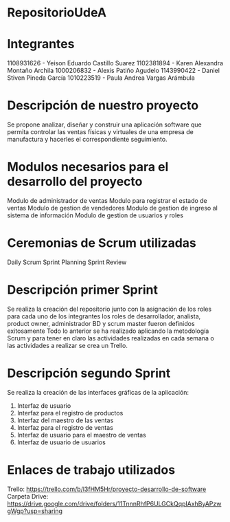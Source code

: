 # RepositorioUdeA
# Integrantes 
1108931626 - Yeison Eduardo Castillo Suarez
1102381894 - Karen Alexandra Montaño Archila
1000206832 - Alexis Patiño Agudelo
1143990422 - Daniel Stiven Pineda García
1010223519 - Paula Andrea Vargas Arámbula

# Descripción de nuestro proyecto 
Se propone analizar, diseñar y construir una aplicación software que permita 
controlar las ventas físicas y virtuales de una empresa de manufactura y 
hacerles el correspondiente seguimiento. 

# Modulos necesarios para el desarrollo del proyecto 

Modulo de administrador de ventas 
Modulo para registrar el estado de ventas 
Modulo de gestion de vendedores 
Modulo de gestion de ingreso al sistema de información
Modulo de gestion de usuarios y roles

# Ceremonias de Scrum utilizadas

Daily Scrum
Sprint Planning
Sprint Review


# Descripción primer Sprint
Se realiza la creación del repositorio junto con la asignación de los roles para cada uno de los integrantes
los roles de desarrollador, analista, product owner, administrador BD y scrum master fueron definidos exitosamente
Todo lo anterior se ha realizado aplicando la metodología Scrum y para tener en claro las actividades realizadas en cada semana o las actividades a realizar se crea un Trello.

# Descripción segundo Sprint

Se realiza la creación de las interfaces gráficas de la aplicación:
1. Interfaz de usuario
2. Interfaz para el registro de productos 
3. Interfaz del maestro de las ventas
4. Interfaz para el registro de ventas
5. Interfaz de usuario para el maestro de ventas
6. Interfaz de usuario de usuarios


# Enlaces de trabajo utilizados
Trello:  https://trello.com/b/l3fHM5Hr/proyecto-desarrollo-de-software
Carpeta Drive: https://drive.google.com/drive/folders/11TnnnRhfP6ULGCkQqpIAxhByAPzwgWgp?usp=sharing
